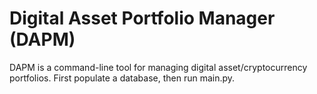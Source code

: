# Digital Asset Portfolio Manager (DAPM)

DAPM is a command-line tool for managing digital asset/cryptocurrency portfolios. First populate a database, then run main.py.